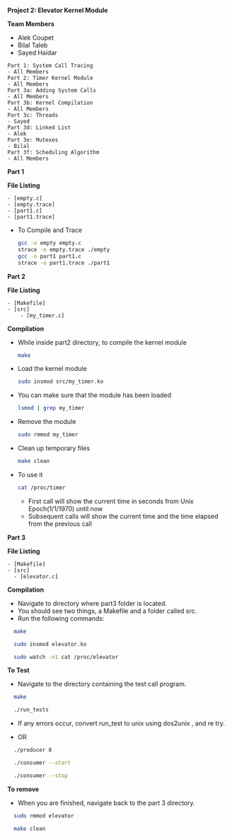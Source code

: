 **Project 2: Elevator Kernel Module**

**Team Members**
- Alek Coupet
- Bilal Taleb
- Sayed Haidar

```plaintext
Part 1: System Call Tracing
- All Members
Part 2: Timer Kernel Module
- All Members
Part 3a: Adding System Calls
- All Members
Part 3b: Kernel Compilation
- All Members
Part 3c: Threads
- Sayed
Part 3d: Linked List
- Alek
Part 3e: Mutexes
- Bilal
Part 3f: Scheduling Algorithm
- All Members
```

**Part 1**

**File Listing**

```plaintext
- [empty.c]
- [empty.trace]
- [part1.c]
- [part1.trace]
```
- To Compile and Trace
  ```bash
  gcc -o empty empty.c
  strace -o empty.trace ./empty
  gcc -o part1 part1.c
  strace -o part1.trace ./part1
  ```
**Part 2**

**File Listing**
```plaintext
- [Makefile]
- [src]
    - [my_timer.c]
```
**Compilation**
- While inside part2 directory, to compile the kernel module
  ```bash
  make
  ```
- Load the kernel module
   ```bash
  sudo insmod src/my_timer.ko
   ```
- You can make sure that the module has been loaded
  ```bash
  lsmod | grep my_timer
  ```
- Remove the module
  ```bash
  sudo rmmod my_timer
  ```
- Clean up temporary files
  ```bash
  make clean
  ```
- To use it
  ```bash
  cat /proc/timer
  ```
  - First call will show the current time in seconds from Unix Epoch(1/1/1970) until now
  - Subsequent calls will show the current time and the time elapsed from the previous call
 
**Part 3**

**File Listing**
```plaintext
- [Makefile]
- [src]
  - [elevator.c]
```
**Compilation**

- Navigate to directory where part3 folder is located.
- You should see two things, a Makefile and a folder called src.
- Run the following commands:
```bash
  make
  ```
```bash
  sudo insmod elevator.ko
  ```
```bash
  sudo watch -n1 cat /proc/elevator
  ```
**To Test**

- Navigate to the directory containing the test call program.
  
```bash
  make 
  ```
```bash
  ./run_tests
  ```
- If any errors occur, convert run_test to unix using dos2unix <filename>, and re try.
  
- OR

```bash
  ./producer 8
  ```
```bash
  ./consumer --start
  ```
```bash
  ./consumer --stop
  ```

**To remove**
- When you are finished, navigate back to the part 3 directory.
  
```bash
  sudo rmmod elevator
  ```
```bash
  make clean
  ```

  


